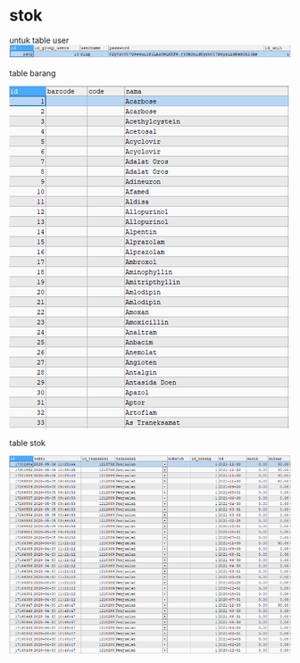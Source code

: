 # stok

untuk table user <br>
![alt text](https://github.com/fikrizabintang/stok/blob/master/dc_users.png)


table barang <br>

![alt text](https://github.com/fikrizabintang/stok/blob/master/dc_barang.png)

table stok <br>

![alt text](https://github.com/fikrizabintang/stok/blob/master/dc_stok.png)
